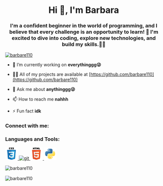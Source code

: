 <h1 align="center">Hi 👋, I'm Barbara</h1>
<h3 align="center">I'm a confident beginner in the world of programming, and I believe that every challenge is an opportunity to learn! 🩷 I'm excited to dive into coding, explore new technologies, and build my skills.🩷🩷</h3>

<p align="left"> <a href="https://github.com/ryo-ma/github-profile-trophy"><img src="https://github-profile-trophy.vercel.app/?username=barbare110" alt="barbare110" /></a> </p>

- 🔭 I’m currently working on **everythinggg😜**

- 👨‍💻 All of my projects are available at [https://github.com/barbare110](https://github.com/barbare110)

- 💬 Ask me about **anythinggg😜**

- 📫 How to reach me **nahhh**

- ⚡ Fun fact **idk**

<h3 align="left">Connect with me:</h3>
<p align="left">
</p>

<h3 align="left">Languages and Tools:</h3>
<p align="left"> <a href="https://www.w3schools.com/css/" target="_blank" rel="noreferrer"> <img src="https://raw.githubusercontent.com/devicons/devicon/master/icons/css3/css3-original-wordmark.svg" alt="css3" width="40" height="40"/> </a> <a href="https://git-scm.com/" target="_blank" rel="noreferrer"> <img src="https://www.vectorlogo.zone/logos/git-scm/git-scm-icon.svg" alt="git" width="40" height="40"/> </a> <a href="https://www.w3.org/html/" target="_blank" rel="noreferrer"> <img src="https://raw.githubusercontent.com/devicons/devicon/master/icons/html5/html5-original-wordmark.svg" alt="html5" width="40" height="40"/> </a> <a href="https://www.python.org" target="_blank" rel="noreferrer"> <img src="https://raw.githubusercontent.com/devicons/devicon/master/icons/python/python-original.svg" alt="python" width="40" height="40"/> </a> </p>

<p><img align="center" src="https://github-readme-stats.vercel.app/api/top-langs?username=barbare110&show_icons=true&locale=en&layout=compact" alt="barbare110" /></p>

<p><img align="center" src="https://github-readme-streak-stats.herokuapp.com/?user=barbare110&" alt="barbare110" /></p>
